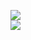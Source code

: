 [![](https://img.shields.io/badge/Made%20With-Github%20Spray-lightgrey.svg?style=for-the-badge&logo=github)](https://github.com/Annihil/github-spray#32647)  
[![](https://i.imgur.com/2DrTn0Z.gif)](https://github.com/Annihil/github-spray)